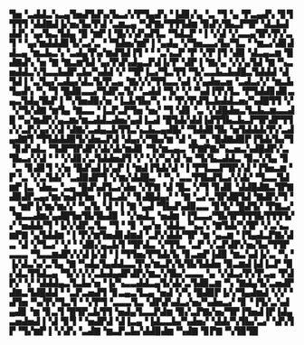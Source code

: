 ▜▅▝▃▟▟▃▚▃▄▜▅▟▜▟▚▞▙▃▞▞▛▜▄▟▚▝▐▟▊▞▄▝▃▝▜▝▄▝▛▃▄▟▚▝▊▜▜▜▜▝▟▟▇▟▐▞▅▞▙▞▛▟▝▃▆▃▄▝▚▛▇▞▜▜▜▟▆▝▉▟▚▜▙▃▛▜▛▝▟▃▙▟▟▟▚▝▄▞▙▃▜▟▄▝█▝▆▛▐▝█▞▞▟▚▟▜▃▝▜▟▃▛▝▐▝▞▟▝▞▃▃▄▜▛▞▛▞▃▜▝▝▄▞▆▟▟▟▊▜▞▃▞▃▝▝▜▟▅▞▆▛▐▝▄▟▄▝▞▜▅▃▃▞▙▞▜▃▝▝▆▃▞▟▊▟▟▃▄▝▆▃▙▃▚▝▃▟▄▜▚▞▆▟▜▟▐▜▝▝▝▃▚▃▛▝▛▝▞▛▐▜▝▟▉▝▟▃▄▃▆▝█▟▇▟▚▝▅▝▇▝▇▃▆▜▟▝▄▞▛▟▚▟▄▃▛▟▐▞▛▝▟▛▐▝▇▞▄▝▞▞▄▜▟▝▇▝▚▃▅▟▟▃▚▜▃▃▙▟▛▃▙▞▚▟▟▝▞▝▜▛▐▃▞▜▃▜▜▝▜▞▃▃▙▃▙▟█▃▜▟▟▟▝▟▜▟▐▝▃▜▄▞▃▟▄▞▟▃▜▞▛▃▄▝▇▞▞▞▜▜▃▃▚▟▝▞▄▟▅▃▅▝▃▟▃▞▞▝▆▃▙▜▄▟▚▝▚▝▜▝█▟▉▃▃▞▜▟▛▃▜▞▝▃▟▟▝▜▞▝▞▝▚▟▐▜▚▜▃▝▛▜▟▟▊▟▊▃▄▃▜▟▄▜▙▛▐▝▚▜▅▟▉▞▅▝▐▃▙▜▙▞▚▝▝▝▛▞▛▟▜▃▙▟▟▃▅▞▚▟█▜▜▝▞▝▞▜▞▟▇▝▆▜▄▝▇▃▃▝▐▃▛▃▛▜▅▝▅▞▝▜▝▟▊▝▃▝▞▟█▟▅▃▜▃▙▃▆▃▃▟█▝▚▞▆▟▛▞▄▃▆▞▆▃▟▟▃▟▅▞▄▟▐▃▟▝█▜▟▞▟▟▐▟▜▜▙▃▙▃▛▜▛▟▛▜▜▞▞▃▛▞▄▞▞▟▝▟▇▞▃▟▄▃▙▜▜▃▚▃▙▃▄▟█▞▝▜▟▟▊▜▙▝▅▜▟▟▟▞▛▞▃▟▄▟▇▜▝▜▜▟▟▟▉▜▞▟▅▃▛▟▝▟▄▞▞▜▙▞▆▝▟▝▄▝▚▝█▟▇▟▉▛▐▜▟▞▙▞▜▝▊▟▚▟▃▝▜▟▛▜▛▟▛▞▟▞▟▞▆▟▊▝▜▞▆▃▄▃▝▛▇▛▇▞▚▃▅▃▚▟█▟▛▞▃▜▙▃▞▞▟▝▝▝▞▟▊▞▃▜▟▟▅▟▜▝▞▝▞▞▚▞▟▝▅▝▜▞▙▃▟▟▃▝▉▃▚▜▄▝▊▝▃▝▊▟▊▜▝▞▅▝█▟▚▟▐▞▄▛▐▝▆▟▐▜▟▞▟▝▐▝▛▜▃▃▛▜▛▞▟▝▐▜▅▃▆▝▛▝▃▝▞▃▜▟▞▝▃▟▉▟▛▜▝▞▆▞▟▟█▃▝▝▚▝▃▃▜▜▙▟▜▃▞▞▟▞▝▜▃▃▜▟▆▛▐▃▝▟▅▃▝▃▄▝█▟▚▟▜▃▞▟▅▝▞▛▇▝▟▝█▃▝▞▜▝▊▟▊▝▟▟█▟▇▃▜▛▇▟▉▟▛▃▄▞▆▞▅▟▜▜▅▝▐▜▃▟▞▝▊▟█▟▄▞▝▝▇▝▃▞▃▜▛▟█▜▟▝▇▟▛▞▜▝▄▝▆▛▐▞▆▞▆▞▞▝▚▞▙▝▟▝▐▝▇▝▄▟▝▜▙▟▚▟▉▃▃▝▊▜▞▝█▟▜▞▝▛▇▃▞▝▇▃▃▟▆▞▄▟█▜▅▜▙▜▙▟▉▝▝▞▅▟▃▝▅▟▆▝▐▜▃▃▞▜▙▜▛▜▜▜▙▜▜▜▜▞▞▝▅▟▟▞▜▝▐▞▞▟▛▃▜▃▝▜▝▝▊▝▄▞▅▝▟▟▃▝▚▃▚▝▇▜▟▞▚▜▛▝▞▃▚▃▆▛▇▝▄▜▟▟▆▝▐▝▛▞▆▜▅▟▊▟▆▟▝▃▛▞▟▟▞▜▛▝▆▝▄▃▆▝▐▜▄▟▃▛▇▞▟▃▝▟▝▞▜▃▞▝▞▝▝▟▉▞▄▃▙▜▝▜▛▟▃▝▞▜▜▃▝▃▛▝▞▃▛▟▛▞▅▞▙▞▜▜▛▃▃▃▝▜▃▃▆▟▛▞▞▟▐▞▟▝▐▝▜▜▅▞▛▜▟▞▙▝▊▃▅▛▐▟▉▝▆▃▚▟▐▞▃▝▚▝▐▞▟▃▚▞▃▜▄▝▇▝▚▟▄▜▄▟▟▃▃▜▚▞▆▃▛▞▙▜▙▜▟▟▅▝▉▃▆▟▐▟▐▃▛▝▉▞▟▃▜▜▟▃▄▝▜▞▞▞▞▃▙▟▄▟▛▟▛▞▆▃▚▜▙▞▃▃▃▝▄▝▞▟▃▞▛▞▛▃▄▝▛▟▛▞▝▞▝▟▟▟▄▃▜▃▙▞▅▝▐▞▚▃▃▟▟▃▄▜▞▟▞▃▜▟▉▃▆▝▚▝▇▟▄▜▞▃▅▟▛▟▇▃▜▟█▟▟▝▝▃▛▃▅▟▜▝▊▃▄▃▜▃▄▝▅▟▝▞▚▝█▟▉▛▐▞▞▜▄▟▆▟▝▞▞▝▟▜▅▝▚▞▛▞▜▃▜▝▝▞▛▜▝▃▃▃▜▃▝▟▛▟▚▟▃▞▅▞▚▟▅▃▞▝▊▝▐▜▞▃▚▟▄▟▊▝▆▝▊▃▜▝█▜▛▃▙▜▜▝▅▟▄▜▃▃▛▟▆▝▉▞▃▛▇▞▅▞▜▛▐▜▅▟▐▛▐▟▄▃▅▟▅▟▐▝▟▝▊▜▝▝▅▟▛▟▝▟▐▃▄▝▐▟▃▃▙▞▚▟▅▞▝▟▟▞▚▜▙▞▃▞▝▟▚▜▛▝▜▞▆▛▐▝▞▟▚▝▃▟▇▝▆▃▛▃▙▞▟▟▉▟▆▝▚▟▇▝▊▛▇▝▚▜▉▜▉

